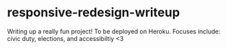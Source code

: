 # responsive-redesign-writeup
Writing up a really fun project! To be deployed on Heroku.
Focuses include: civic duty, elections, and accessibiltiy <3
